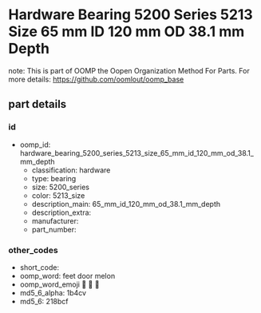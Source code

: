 # Hardware Bearing 5200 Series 5213 Size 65 mm ID 120 mm OD 38.1 mm Depth  

note: This is part of OOMP the Oopen Organization Method For Parts. For more details: https://github.com/oomlout/oomp_base

##  part details





### id
* oomp_id: hardware_bearing_5200_series_5213_size_65_mm_id_120_mm_od_38.1_mm_depth
  * classification: hardware
  * type: bearing
  * size: 5200_series
  * color: 5213_size
  * description_main: 65_mm_id_120_mm_od_38.1_mm_depth
  * description_extra: 
  * manufacturer: 
  * part_number: 

### other_codes
* short_code: 
* oomp_word: feet door melon
* oomp_word_emoji :feet: :door: :melon:
* md5_6_alpha: 1b4cv
* md5_6: 218bcf
